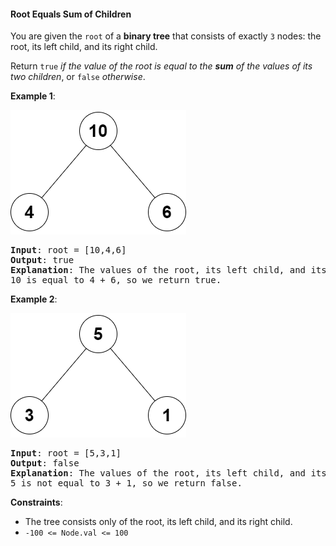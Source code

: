#### Root Equals Sum of Children
You are given the `root` of a **binary tree** that consists of exactly `3` nodes: the root, its left child, and its right child.

Return `true` _if the value of the root is equal to the **sum** of the values of its two children_, or `false` _otherwise_.

**Example 1**:

![](example_1.png)
<pre><b>Input</b>: root = [10,4,6]
<b>Output</b>: true
<b>Explanation</b>: The values of the root, its left child, and its right child are 10, 4, and 6, respectively.
10 is equal to 4 + 6, so we return true.
</pre>

**Example 2**:

![](example_2.png)
<pre><b>Input</b>: root = [5,3,1]
<b>Output</b>: false
<b>Explanation</b>: The values of the root, its left child, and its right child are 5, 3, and 1, respectively.
5 is not equal to 3 + 1, so we return false.
</pre>

**Constraints**:
* The tree consists only of the root, its left child, and its right child.
* `-100 <= Node.val <= 100`
